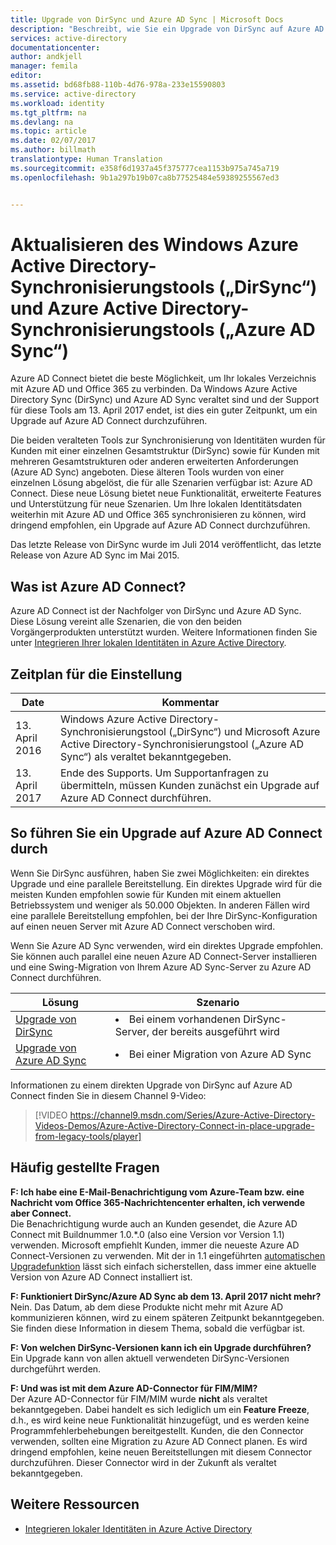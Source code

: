 ```yaml
---
title: Upgrade von DirSync und Azure AD Sync | Microsoft Docs
description: "Beschreibt, wie Sie ein Upgrade von DirSync auf Azure AD Connect auf Azure AD Connect durchführen."
services: active-directory
documentationcenter: 
author: andkjell
manager: femila
editor: 
ms.assetid: bd68fb88-110b-4d76-978a-233e15590803
ms.service: active-directory
ms.workload: identity
ms.tgt_pltfrm: na
ms.devlang: na
ms.topic: article
ms.date: 02/07/2017
ms.author: billmath
translationtype: Human Translation
ms.sourcegitcommit: e358f6d1937a45f375777cea1153b975a745a719
ms.openlocfilehash: 9b1a297b19b07ca8b77525484e59389255567ed3


---
```


# <a name="upgrade-windows-azure-active-directory-sync-dirsync-and-azure-active-directory-sync-azure-ad-sync"></a>Aktualisieren des Windows Azure Active Directory-Synchronisierungstools („DirSync“) und Azure Active Directory-Synchronisierungstools („Azure AD Sync“)
Azure AD Connect bietet die beste Möglichkeit, um Ihr lokales Verzeichnis mit Azure AD und Office 365 zu verbinden. Da Windows Azure Active Directory Sync (DirSync) und Azure AD Sync veraltet sind und der Support für diese Tools am 13. April 2017 endet, ist dies ein guter Zeitpunkt, um ein Upgrade auf Azure AD Connect durchzuführen.

Die beiden veralteten Tools zur Synchronisierung von Identitäten wurden für Kunden mit einer einzelnen Gesamtstruktur (DirSync) sowie für Kunden mit mehreren Gesamtstrukturen oder anderen erweiterten Anforderungen (Azure AD Sync) angeboten. Diese älteren Tools wurden von einer einzelnen Lösung abgelöst, die für alle Szenarien verfügbar ist: Azure AD Connect. Diese neue Lösung bietet neue Funktionalität, erweiterte Features und Unterstützung für neue Szenarien. Um Ihre lokalen Identitätsdaten weiterhin mit Azure AD und Office 365 synchronisieren zu können, wird dringend empfohlen, ein Upgrade auf Azure AD Connect durchzuführen.

Das letzte Release von DirSync wurde im Juli 2014 veröffentlicht, das letzte Release von Azure AD Sync im Mai 2015.

## <a name="what-is-azure-ad-connect"></a>Was ist Azure AD Connect?
Azure AD Connect ist der Nachfolger von DirSync und Azure AD Sync. Diese Lösung vereint alle Szenarien, die von den beiden Vorgängerprodukten unterstützt wurden. Weitere Informationen finden Sie unter [Integrieren Ihrer lokalen Identitäten in Azure Active Directory](active-directory-aadconnect.md).

## <a name="deprecation-schedule"></a>Zeitplan für die Einstellung
| Date | Kommentar |
| --- | --- |
| 13. April 2016 |Windows Azure Active Directory-Synchronisierungstool („DirSync“) und Microsoft Azure Active Directory-Synchronisierungstool („Azure AD Sync“) als veraltet bekanntgegeben. |
| 13. April 2017 |Ende des Supports. Um Supportanfragen zu übermitteln, müssen Kunden zunächst ein Upgrade auf Azure AD Connect durchführen. |

## <a name="how-to-transition-to-azure-ad-connect"></a>So führen Sie ein Upgrade auf Azure AD Connect durch
Wenn Sie DirSync ausführen, haben Sie zwei Möglichkeiten: ein direktes Upgrade und eine parallele Bereitstellung. Ein direktes Upgrade wird für die meisten Kunden empfohlen sowie für Kunden mit einem aktuellen Betriebssystem und weniger als 50.000 Objekten. In anderen Fällen wird eine parallele Bereitstellung empfohlen, bei der Ihre DirSync-Konfiguration auf einen neuen Server mit Azure AD Connect verschoben wird.

Wenn Sie Azure AD Sync verwenden, wird ein direktes Upgrade empfohlen. Sie können auch parallel eine neuen Azure AD Connect-Server installieren und eine Swing-Migration von Ihrem Azure AD Sync-Server zu Azure AD Connect durchführen.

| Lösung | Szenario |
| --- | --- |
| [Upgrade von DirSync](active-directory-aadconnect-dirsync-upgrade-get-started.md) |<li>Bei einem vorhandenen DirSync-Server, der bereits ausgeführt wird</li> |
| [Upgrade von Azure AD Sync](active-directory-aadconnect-upgrade-previous-version.md) |<li>Bei einer Migration von Azure AD Sync</li> |

Informationen zu einem direkten Upgrade von DirSync auf Azure AD Connect finden Sie in diesem Channel 9-Video:

> [!VIDEO https://channel9.msdn.com/Series/Azure-Active-Directory-Videos-Demos/Azure-Active-Directory-Connect-in-place-upgrade-from-legacy-tools/player]
>
>

## <a name="faq"></a>Häufig gestellte Fragen
**F: Ich habe eine E-Mail-Benachrichtigung vom Azure-Team bzw. eine Nachricht vom Office 365-Nachrichtencenter erhalten, ich verwende aber Connect.**  
Die Benachrichtigung wurde auch an Kunden gesendet, die Azure AD Connect mit Buildnummer 1.0.\*.0 (also eine Version vor Version 1.1) verwenden. Microsoft empfiehlt Kunden, immer die neueste Azure AD Connect-Versionen zu verwenden. Mit der in 1.1 eingeführten [automatischen Upgradefunktion](active-directory-aadconnect-feature-automatic-upgrade.md) lässt sich einfach sicherstellen, dass immer eine aktuelle Version von Azure AD Connect installiert ist.

**F: Funktioniert DirSync/Azure AD Sync ab dem 13. April 2017 nicht mehr?**  
Nein. Das Datum, ab dem diese Produkte nicht mehr mit Azure AD kommunizieren können, wird zu einem späteren Zeitpunkt bekanntgegeben. Sie finden diese Information in diesem Thema, sobald die verfügbar ist.

**F: Von welchen DirSync-Versionen kann ich ein Upgrade durchführen?**  
Ein Upgrade kann von allen aktuell verwendeten DirSync-Versionen durchgeführt werden.

**F: Und was ist mit dem Azure AD-Connector für FIM/MIM?**  
Der Azure AD-Connector für FIM/MIM wurde **nicht** als veraltet bekanntgegeben. Dabei handelt es sich lediglich um ein **Feature Freeze**, d.h., es wird keine neue Funktionalität hinzugefügt, und es werden keine Programmfehlerbehebungen bereitgestellt. Kunden, die den Connector verwenden, sollten eine Migration zu Azure AD Connect planen. Es wird dringend empfohlen, keine neuen Bereitstellungen mit diesem Connector durchzuführen. Dieser Connector wird in der Zukunft als veraltet bekanntgegeben.

## <a name="additional-resources"></a>Weitere Ressourcen
* [Integrieren lokaler Identitäten in Azure Active Directory](active-directory-aadconnect.md)



<!--HONumber=Feb17_HO2-->


